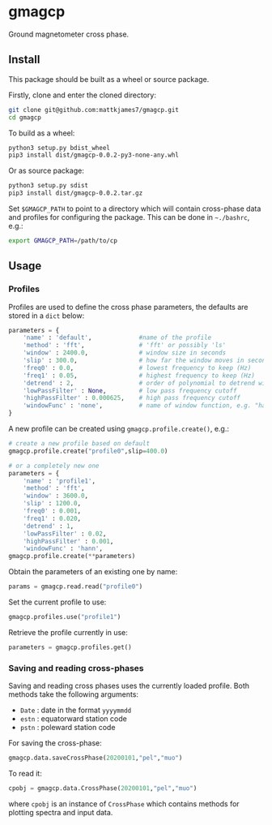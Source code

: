 # gmagcp
Ground magnetometer cross phase.

## Install 

This package should be built as a wheel or source package.

Firstly, clone and enter the cloned directory:

```bash
git clone git@github.com:mattkjames7/gmagcp.git
cd gmagcp
```

To build as a wheel:

```bash
python3 setup.py bdist_wheel
pip3 install dist/gmagcp-0.0.2-py3-none-any.whl
```

Or as source package:
```bash
python3 setup.py sdist
pip3 install dist/gmagcp-0.0.2.tar.gz
```

Set `$GMAGCP_PATH` to point to a directory which will contain cross-phase data
and profiles for configuring the package. This can be done in `~./bashrc`, e.g.:
```bash
export GMAGCP_PATH=/path/to/cp
```


## Usage

### Profiles

Profiles are used to define the cross phase parameters, the defaults are stored
in a `dict` below:
```python
parameters = {
    'name' : 'default',             #name of the profile
    'method' : 'fft',               # 'fft' or possibly 'ls'
    'window' : 2400.0,              # window size in seconds
    'slip' : 300.0,                 # how far the window moves in seconds
    'freq0' : 0.0,                  # lowest frequency to keep (Hz)
    'freq1' : 0.05,                 # highest frequency to keep (Hz)
    'detrend' : 2,                  # order of polynomial to detrend with
    'lowPassFilter' : None,         # low pass frequency cutoff
    'highPassFilter' : 0.000625,    # high pass frequency cutoff
    'windowFunc' : 'none',          # name of window function, e.g. "hann"
}
```

A new profile can be created using `gmagcp.profile.create()`, e.g.:
```python
# create a new profile based on default
gmagcp.profile.create("profile0",slip=400.0)

# or a completely new one
parameters = {
    'name' : 'profile1',           
    'method' : 'fft',             
    'window' : 3600.0,             
    'slip' : 1200.0,               
    'freq0' : 0.001,            
    'freq1' : 0.020,              
    'detrend' : 1,                
    'lowPassFilter' : 0.02,       
    'highPassFilter' : 0.001,   
    'windowFunc' : 'hann',     
gmagcp.profile.create(**parameters)
```

Obtain the parameters of an existing one by name:
```python
params = gmagcp.read.read("profile0")
```

Set the current profile to use:
```python
gmagcp.profiles.use("profile1")
```

Retrieve the profile currently in use:
```python
parameters = gmagcp.profiles.get()
```


### Saving and reading cross-phases

Saving and reading cross phases uses the currently loaded profile. Both methods
take the following arguments:
 - `Date` : date in the format `yyyymmdd`
 - `estn` : equatorward station code
 - `pstn` : poleward station code

For saving the cross-phase:
```python
gmagcp.data.saveCrossPhase(20200101,"pel","muo")
```

To read it:
```python
cpobj = gmagcp.data.CrossPhase(20200101,"pel","muo")
```
where `cpobj` is an instance of `CrossPhase` which contains methods for 
plotting spectra and input data.
